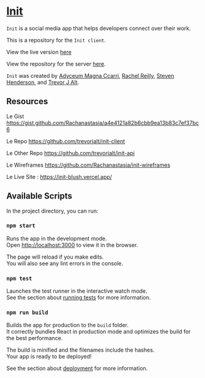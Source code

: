 # [Init](https://init-blush.vercel.app/)

`Init` is a social media app that helps developers connect over their work.

This is a repository for the `Init client`.

View the live version [here](https://init-blush.vercel.app/)

View the repository for the server [here](https://github.com/trevorjalt/init-api).

`Init` was created by [Adyceum Magna Ccarri](https://github.com/i-MCcarri), [Rachel Reilly](https://github.com/Rachanastasia), [Steven Henderson](https://github.com/Hendoe), and [Trevor J Alt](https://github.com/trevorjalt).

## Resources

Le Gist https://gist.github.com/Rachanastasia/a4e4121a82b6cbb9ea13b83c7ef37bc6

Le Repo https://github.com/trevorjalt/init-client

Le Other Repo https://github.com/trevorjalt/init-api

Le Wireframes https://github.com/Rachanastasia/init-wireframes

Le Live Site : https://init-blush.vercel.app/

## Available Scripts

In the project directory, you can run:

### `npm start`

Runs the app in the development mode.\
Open [http://localhost:3000](http://localhost:3000) to view it in the browser.

The page will reload if you make edits.\
You will also see any lint errors in the console.

### `npm test`

Launches the test runner in the interactive watch mode.\
See the section about [running tests](https://facebook.github.io/create-react-app/docs/running-tests) for more information.

### `npm run build`

Builds the app for production to the `build` folder.\
It correctly bundles React in production mode and optimizes the build for the best performance.

The build is minified and the filenames include the hashes.\
Your app is ready to be deployed!

See the section about [deployment](https://facebook.github.io/create-react-app/docs/deployment) for more information.
